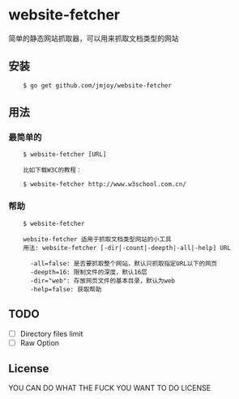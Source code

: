 # website-fetcher

简单的静态网站抓取器，可以用来抓取文档类型的网站

## 安装

        $ go get github.com/jmjoy/website-fetcher

## 用法

### 最简单的

        $ website-fetcher [URL]

        比如下载W3C的教程：

        $ website-fetcher http://www.w3school.com.cn/

### 帮助

        $ website-fetcher

        website-fetcher 适用于抓取文档类型网站的小工具
        用法: website-fetcher [-dir|-count|-deepth|-all|-help] URL

          -all=false: 是否要抓取整个网站，默认只抓取指定URL以下的网页
          -deepth=16: 限制文件的深度，默认16层
          -dir="web": 存放网页文件的基本目录，默认为web
          -help=false: 获取帮助

## TODO

- [ ] Directory files limit
- [ ] Raw Option

## License

YOU CAN DO WHAT THE FUCK YOU WANT TO DO LICENSE

